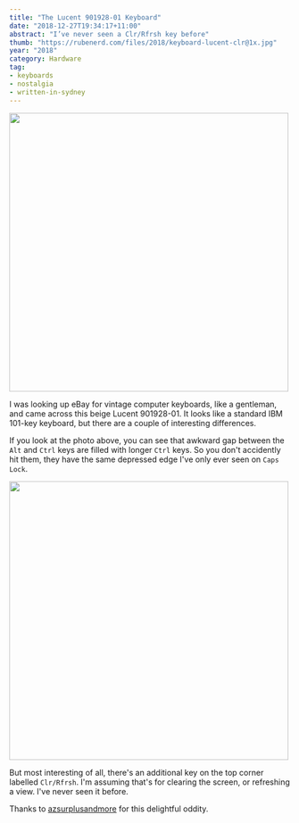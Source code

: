 ```yaml
---
title: "The Lucent 901928-01 Keyboard"
date: "2018-12-27T19:34:17+11:00"
abstract: "I’ve never seen a Clr/Rfrsh key before"
thumb: "https://rubenerd.com/files/2018/keyboard-lucent-clr@1x.jpg"
year: "2018"
category: Hardware
tag:
- keyboards
- nostalgia
- written-in-sydney
---
```

<p><img src="https://rubenerd.com/files/2018/keyboard-lucent-full@1x.jpg" srcset="https://rubenerd.com/files/2018/keyboard-lucent-full@1x.jpg 1x, https://rubenerd.com/files/2018/keyboard-lucent-full@2x.jpg 2x" alt="" style="width:500px" /></p>

I was looking up eBay for vintage computer keyboards, like a gentleman, and came across this beige Lucent 901928-01. It looks like a standard IBM 101-key keyboard, but there are a couple of interesting differences.

If you look at the photo above, you can see that awkward gap between the `Alt` and `Ctrl` keys are filled with longer `Ctrl` keys. So you don't accidently hit them, they have the same depressed edge I've only ever seen on `Caps Lock`.

<p><img src="https://rubenerd.com/files/2018/keyboard-lucent-clr@1x.jpg" srcset="https://rubenerd.com/files/2018/keyboard-lucent-clr@1x.jpg 1x, https://rubenerd.com/files/2018/keyboard-lucent-clr@2x.jpg 2x" alt="" style="width:500px" /></p>

But most interesting of all, there's an additional key on the top corner labelled `Clr/Rfrsh`. I'm assuming that's for clearing the screen, or refreshing a view. I've never seen it before.

Thanks to [azsurplusandmore] for this delightful oddity.

[azsurplusandmore]: https://www.ebay.com/itm/Vintage-Lucent-901928-01-Keyboard/233035978014


